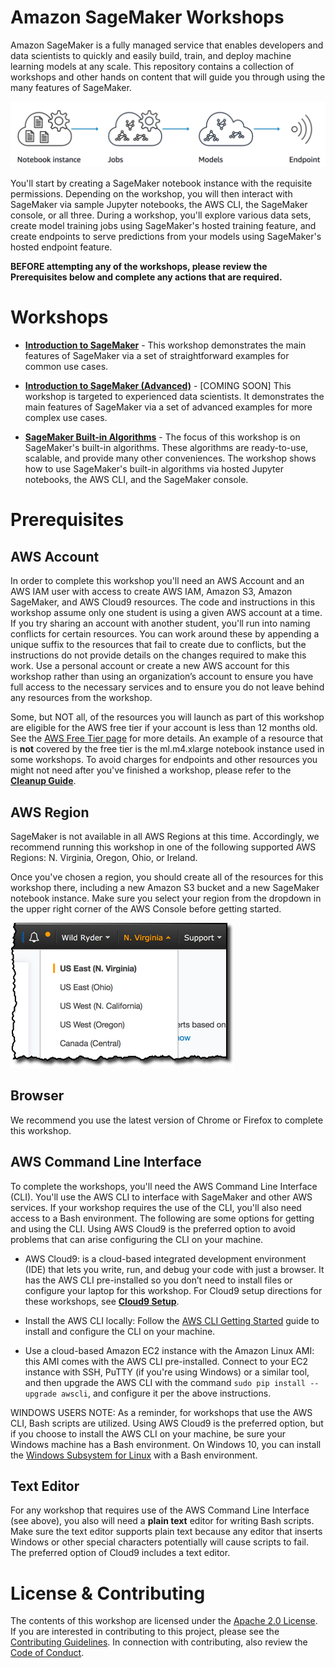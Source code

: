 # Amazon SageMaker Workshops

Amazon SageMaker is a fully managed service that enables developers and data scientists to quickly and easily build, train, and deploy machine learning models at any scale. This repository contains a collection of workshops and other hands on content that will guide you through using the many features of SageMaker.  

![Overview](./images/overview.png)

You'll start by creating a SageMaker notebook instance with the requisite permissions. Depending on the workshop, you will then interact with SageMaker via sample Jupyter notebooks, the AWS CLI, the SageMaker console, or all three. During a workshop, you'll explore various data sets, create model training jobs using SageMaker's hosted training feature, and create endpoints to serve predictions from your models using SageMaker's hosted endpoint feature.  

**BEFORE attempting any of the workshops, please review the Prerequisites below and complete any actions that are required.**

# Workshops

- [**Introduction to SageMaker**](Introduction) - This workshop demonstrates the main features of SageMaker via a set of straightforward examples for common use cases.


- [**Introduction to SageMaker (Advanced)**](Introduction-Advanced) - [COMING SOON] This workshop is targeted to experienced data scientists. It demonstrates the main features of SageMaker via a set of advanced examples for more complex use cases.


- [**SageMaker Built-in Algorithms**](Built-in-Algorithms) - The focus of this workshop is on SageMaker's built-in algorithms. These algorithms are ready-to-use, scalable, and provide many other conveniences. The workshop shows how to use SageMaker's built-in algorithms via hosted Jupyter notebooks, the AWS CLI, and the SageMaker console.

# Prerequisites

## AWS Account

In order to complete this workshop you'll need an AWS Account and an AWS IAM user with access to create AWS IAM, Amazon S3, Amazon SageMaker, and AWS Cloud9 resources. The code and instructions in this workshop assume only one student is using a given AWS account at a time. If you try sharing an account with another student, you'll run into naming conflicts for certain resources. You can work around these by appending a unique suffix to the resources that fail to create due to conflicts, but the instructions do not provide details on the changes required to make this work. Use a personal account or create a new AWS account for this workshop rather than using an organization’s account to ensure you have full access to the necessary services and to ensure you do not leave behind any resources from the workshop.

Some, but NOT all, of the resources you will launch as part of this workshop are eligible for the AWS free tier if your account is less than 12 months old. See the [AWS Free Tier page](https://aws.amazon.com/free/) for more details. An example of a resource that is **not** covered by the free tier is the ml.m4.xlarge notebook instance used in some workshops. To avoid charges for endpoints and other resources you might not need after you've finished a workshop, please refer to the [**Cleanup Guide**](./CleanupGuide). 

## AWS Region

SageMaker is not available in all AWS Regions at this time.  Accordingly, we recommend running this workshop in one of the following supported AWS Regions:  N. Virginia, Oregon, Ohio, or Ireland.

Once you've chosen a region, you should create all of the resources for this workshop there, including a new Amazon S3 bucket and a new SageMaker notebook instance. Make sure you select your region from the dropdown in the upper right corner of the AWS Console before getting started.

![Region selection screenshot](./images/region-selection.png)

## Browser

We recommend you use the latest version of Chrome or Firefox to complete this workshop.

## AWS Command Line Interface

To complete the workshops, you'll need the AWS Command Line Interface (CLI). You'll use the AWS CLI to interface with SageMaker and other AWS services. If your workshop requires the use of the CLI, you'll also need access to a Bash environment. The following are some options for getting and using the CLI. Using AWS Cloud9 is the preferred option to avoid problems that can arise configuring the CLI on your machine.  

- AWS Cloud9: is a cloud-based integrated development environment (IDE) that lets you write, run, and debug your code with just a browser. It has the AWS CLI pre-installed so you don’t need to install files or configure your laptop for this workshop. For Cloud9 setup directions for these workshops, see [**Cloud9 Setup**](Cloud9).  


- Install the AWS CLI locally: Follow the [AWS CLI Getting Started](http://docs.aws.amazon.com/cli/latest/userguide/cli-chap-getting-set-up.html) guide to install and configure the CLI on your machine.


- Use a cloud-based Amazon EC2 instance with the Amazon Linux AMI:  this AMI comes with the AWS CLI pre-installed. Connect to your EC2 instance with SSH, PuTTY (if you're using Windows) or a similar tool, and then upgrade the AWS CLI with the command `sudo pip install --upgrade awscli`, and configure it per the above instructions. 

WINDOWS USERS NOTE:  As a reminder, for workshops that use the AWS CLI, Bash scripts are utilized. Using AWS Cloud9 is the preferred option, but if you choose to install the AWS CLI on your machine, be sure your Windows machine has a Bash environment. On Windows 10, you can install the [Windows Subsystem for Linux](https://docs.microsoft.com/en-us/windows/wsl/about) with a Bash environment.

## Text Editor

For any workshop that requires use of the AWS Command Line Interface (see above), you also will need a **plain text** editor for writing Bash scripts. Make sure the text editor supports plain text because any editor that inserts Windows or other special characters potentially will cause scripts to fail. The preferred option of Cloud9 includes a text editor. 


# License & Contributing

The contents of this workshop are licensed under the [Apache 2.0 License](./LICENSE). 
If you are interested in contributing to this project, please see the [Contributing Guidelines](./contributing/CONTRIBUTING.md).  In connection with contributing, also review the [Code of Conduct](./contributing/CODE_OF_CONDUCT.md).


